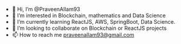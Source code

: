 - 👋 Hi, I’m @PraveenAllam93
- 👀 I’m interested in Blockchain, mathematics and Data Science
- 🌱 I’m currently learning ReactJS, AWS, SpringBoot, Data Science.
- 💞️ I’m looking to collaborate on Blockchain or ReactJS projects
- 📫 How to reach me praveenallam93@gmail.com

<!---
PraveenAllam93/PraveenAllam93 is a ✨ special ✨ repository because its `README.md` (this file) appears on your GitHub profile.
You can click the Preview link to take a look at your changes.
--->
